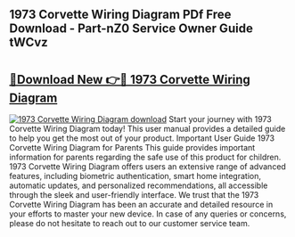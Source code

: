 ## 1973 Corvette Wiring Diagram PDf Free Download - Part-nZ0 Service Owner Guide tWCvz

# <h2><a href="http://dfsti1e.blite.top/?on=1973+Corvette+Wiring+Diagram">🔗Download New 👉🔴 1973 Corvette Wiring Diagram</a></h2>

[![1973 Corvette Wiring Diagram download](https://i.imgur.com/lujVjoI.png)](http://dfsti1e.blite.top/?on=1973+Corvette+Wiring+Diagram)
Start your journey with 1973 Corvette Wiring Diagram today! This user manual provides a detailed guide to help you get the most out of your product. Important User Guide 1973 Corvette Wiring Diagram for Parents This guide provides important information for parents regarding the safe use of this product for children. 1973 Corvette Wiring Diagram offers users an extensive range of advanced features, including biometric authentication, smart home integration, automatic updates, and personalized recommendations, all accessible through the sleek and user-friendly interface. We trust that the 1973 Corvette Wiring Diagram has been an accurate and detailed resource in your efforts to master your new device. In case of any queries or concerns, please do not hesitate to reach out to our customer service team.

